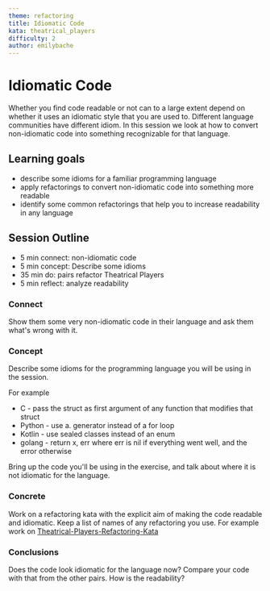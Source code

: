 ```yaml
---
theme: refactoring
title: Idiomatic Code
kata: theatrical_players
difficulty: 2
author: emilybache
---
```


# Idiomatic Code

Whether you find code readable or not can to a large extent depend on whether it uses an idiomatic style that you are used to. Different language communities have different idiom. In this session we look at how to convert non-idiomatic code into something recognizable for that language.

## Learning goals

* describe some idioms for a familiar programming language
* apply refactorings to convert non-idiomatic code into something more readable
* identify some common refactorings that help you to increase readability in any language

## Session Outline
 
* 5 min connect: non-idiomatic code
* 5 min concept: Describe some idioms 
* 35 min do: pairs refactor Theatrical Players
* 5 min reflect: analyze readability


### Connect
Show them some very non-idiomatic code in their language and ask them what's wrong with it.

### Concept
Describe some idioms for the programming language you will be using in the session.

For example

* C - pass the struct as first argument of any function that modifies that struct
* Python - use a. generator instead of a for loop
* Kotlin - use sealed classes instead of an enum
* golang - return x, err where err is nil if everything went well, and the error otherwise

Bring up the code you'll be using in the exercise, and talk about where it is not idiomatic for the language.

### Concrete
Work on a refactoring kata with the explicit aim of making the code readable and idiomatic. Keep a list of names of any refactoring you use. For example work on [Theatrical-Players-Refactoring-Kata](https://github.com/emilybache/Theatrical-Players-Refactoring-Kata)

### Conclusions
Does the code look idiomatic for the language now? Compare your code with that from the other pairs. How is the readability?

